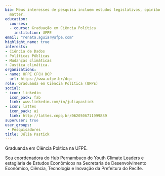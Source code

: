 ```yaml
---
bio: Meus interesses de pesquisa incluem estudos legislativos, opinião pública, gênero, análise de dados e programação.
  matter.
education:
  courses:
  - course: Graduação em Ciência Política
    institution: UFPE
email: "renata.aguiar@ufpe.com"
highlight_name: true
interests:
- Ciência de Dados
- Políticas Públicas
- Mudanças climáticas
- Justiça climática.
organizations:
- name: UFPE CFCH DCP
  url: https://www.ufpe.br/dcp
role: Graduanda em Ciência Política (UFPE)
social:
- icon: linkedin
  icon_pack: fab
  link: www.linkedin.com/in/juliapastick
- icon: lattes
  icon_pack: ai
  link: http://lattes.cnpq.br/0620506711999889
superuser: true
user_groups:
 - Pesquisadores
title: Júlia Pastick
---
```


Graduanda em Ciência Política na UFPE.

Sou coordenadora do Hub Pernambuco do Youth Climate Leaders e estagiária de Estudos Econômicos na Secretaria de Desenvolvimento Econômico, Ciência, Tecnologia e Inovação da Prefeitura do Recife. 